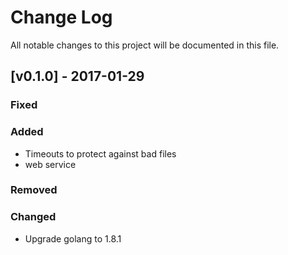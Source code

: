 Change Log
==========

All notable changes to this project will be documented in this file.

[v0.1.0] - 2017-01-29
---------------------

### Fixed

### Added

-	Timeouts to protect against bad files
- web service

### Removed

### Changed

-	Upgrade golang to 1.8.1
